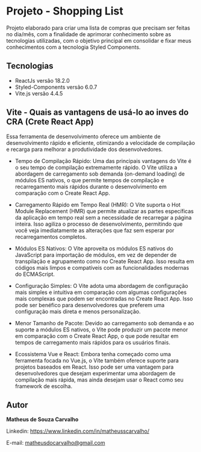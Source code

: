  # Projeto - Shopping List
Projeto elaborado para criar uma lista de compras que precisam ser feitas no dia/mês, com a finalidade de aprimorar conhecimento sobre as tecnologias utilizadas, com o objetivo principal em consolidar e fixar meus conhecimentos com a tecnologia Styled Components.

## Tecnologias

- ReactJs versão 18.2.0
- Styled-Components versão 6.0.7
- Vite.js versão 4.4.5


## Vite - Quais as vantagens de usá-lo ao inves do CRA (Crete React App)

Essa ferramenta de desenvolvimento oferece um ambiente de desenvolvimento rápido e eficiente, otimizando a velocidade de compilação e recarga para melhorar a produtividade dos desenvolvedores.


- Tempo de Compilação Rápido: Uma das principais vantagens do Vite é o seu tempo de compilação extremamente rápido. O Vite utiliza a abordagem de carregamento sob demanda (on-demand loading) de módulos ES nativos, o que permite tempos de compilação e         recarregamento mais rápidos durante o desenvolvimento em comparação com o Create React App.

- Carregamento Rápido em Tempo Real (HMR): O Vite suporta o Hot Module Replacement (HMR) que permite atualizar as partes específicas da aplicação em tempo real sem a necessidade de recarregar a página inteira. Isso agiliza o processo de desenvolvimento, permitindo que você veja imediatamente as alterações que faz sem esperar por recarregamentos completos.

- Módulos ES Nativos: O Vite aproveita os módulos ES nativos do JavaScript para importação de módulos, em vez de depender de transpilação e agrupamento como no Create React App. Isso resulta em códigos mais limpos e compatíveis com as funcionalidades modernas do ECMAScript.

- Configuração Simples: O Vite adota uma abordagem de configuração mais simples e intuitiva em comparação com algumas configurações mais complexas que podem ser encontradas no Create React App. Isso pode ser benéfico para desenvolvedores que preferem uma configuração mais direta e menos personalização.

- Menor Tamanho de Pacote: Devido ao carregamento sob demanda e ao suporte a módulos ES nativos, o Vite pode produzir um pacote menor em comparação com o Create React App, o que pode resultar em tempos de carregamento mais rápidos para os usuários finais.

- Ecossistema Vue e React: Embora tenha começado como uma ferramenta focada no Vue.js, o Vite também oferece suporte para projetos baseados em React. Isso pode ser uma vantagem para desenvolvedores que desejam experimentar uma abordagem de compilação mais rápida, mas ainda desejam usar o React como seu framework de escolha.

## Autor

<b>Matheus de Souza Carvalho</b>

Linkedin: 
https://www.linkedin.com/in/matheusscarvalho/

E-mail: 
matheusdocarvalho@gmail.com

